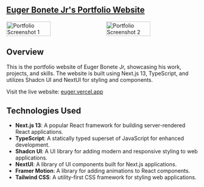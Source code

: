 ## [Euger Bonete Jr's Portfolio Website](https://euger.vercel.app/)

<div style="display: flex; justify-content: space-between;">
    <img src="https://scontent.fceb2-2.fna.fbcdn.net/v/t1.15752-9/387525328_137069139467829_4376785497513963048_n.png?_nc_cat=104&ccb=1-7&_nc_sid=ae9488&_nc_eui2=AeEIKnpU7j3XGj7RiPAVZFLKlXyTbczfCUmVfJNtzN8JSQZCU9rWdM6oMraGgeejSihDOJsHr804c--s2Ljtgg5p&_nc_ohc=wzMxquTbXSoAX-xeQ_r&_nc_ht=scontent.fceb2-2.fna&oh=03_AdRZK9x05qXy60qr0myVyhRodRtjQJJaWCZeab9btdduDw&oe=654B6F4F" alt="Portfolio Screenshot 1" width="48%">
    <img src="https://scontent.fceb2-2.fna.fbcdn.net/v/t1.15752-9/387519757_165739213257147_5279983770873368814_n.png?_nc_cat=104&ccb=1-7&_nc_sid=ae9488&_nc_eui2=AeFt33BqRYdMIqF-G7FEQLJL-i-bLwvQ5rD6L5svC9DmsGV6NQhfvzKJ7W9wF5_hp9C6s1v6M94kIPaj2W7LmHdE&_nc_ohc=-yp6h_GbwIEAX8s0Blq&_nc_ht=scontent.fceb2-2.fna&oh=03_AdRUDyySteGyXPrv2G0eBu4CZQRyNfNlZyRzR5dmaPtMZA&oe=654B7EBB" alt="Portfolio Screenshot 2" width="48%">
</div>

## Overview

This is the portfolio website of Euger Bonete Jr, showcasing his work, projects, and skills. The website is built using Next.js 13, TypeScript, and utilizes Shadcn UI and NextUI for styling and components.

Visit the live website: [euger.vercel.app](https://euger.vercel.app)

## Technologies Used

- **Next.js 13**: A popular React framework for building server-rendered React applications.
- **TypeScript**: A statically typed superset of JavaScript for enhanced development.
- **Shadcn UI**: A UI library for adding modern and responsive styling to web applications.
- **NextUI**: A library of UI components built for Next.js applications.
- **Framer Motion**: A library for adding animations to React components.
- **Tailwind CSS**: A utility-first CSS framework for styling web applications.

